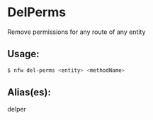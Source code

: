 # DelPerms
Remove permissions for any route of any entity
## Usage:
```sh
$ nfw del-perms <entity> <methodName>
```
## Alias(es):
delper
